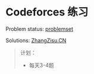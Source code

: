 # Codeforces 练习

Problem status: [problemset](https://docs.google.com/spreadsheets/d/1GiHmDqvAO_jtSczT-xqHmehwfvUNru75QD6YsSWGngs/edit?usp=sharing)

Solutions: [ZhangZisu.CN](https://zhangzisu.cn/category/online-judges/codeforces/)

>计划：
>  - 每天3-4题